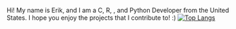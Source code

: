 Hi! My name is Erik, and 
I am a C, R, <also HTML but not really>, and Python Developer from the United States. I hope you enjoy the projects that I contribute to! :)
[![Top Langs](https://github-readme-stats.vercel.app/api/top-langs/?username=norse-horse&layout=compact)](https://github.com/anuraghazra/github-readme-stats)
